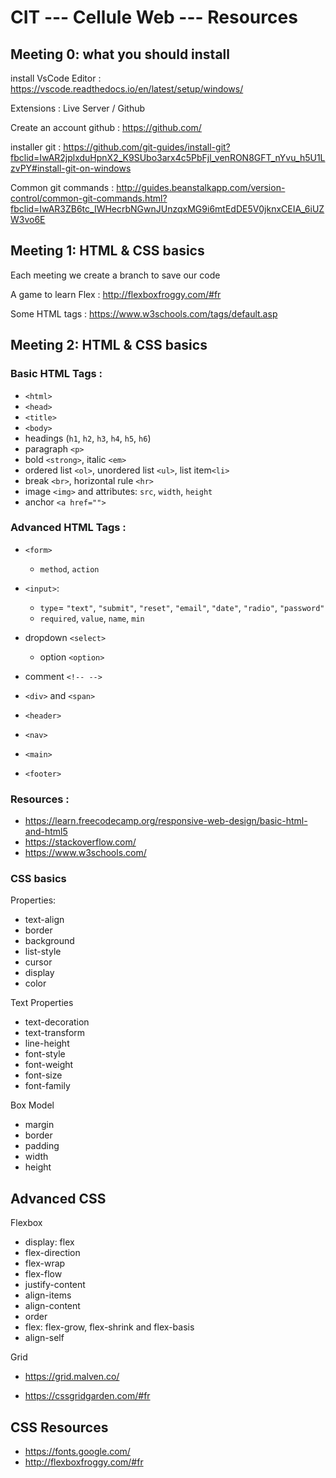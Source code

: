 # CIT --- Cellule Web --- Resources




## Meeting 0: what you should install


install VsCode Editor : 
https://vscode.readthedocs.io/en/latest/setup/windows/

Extensions : 
Live Server / Github 

Create an account github : 
https://github.com/

installer git : 
https://github.com/git-guides/install-git?fbclid=IwAR2jplxduHpnX2_K9SUbo3arx4c5PbFjl_venRON8GFT_nYvu_h5U1LzvPY#install-git-on-windows

Common git commands : http://guides.beanstalkapp.com/version-control/common-git-commands.html?fbclid=IwAR3ZB6tc_IWHecrbNGwnJUnzqxMG9i6mtEdDE5V0jknxCEIA_6iUZW3vo6E


## Meeting 1: HTML & CSS basics

Each meeting we create a branch to save our code

A game to learn Flex : http://flexboxfroggy.com/#fr

Some HTML tags : https://www.w3schools.com/tags/default.asp


## Meeting 2: HTML & CSS basics

### Basic HTML Tags : 

*	`<html>`
*	`<head>`
*	`<title>`
*	`<body>`
*	headings (`h1`, `h2`, `h3`, `h4`, `h5`, `h6`)
*	paragraph `<p>`
*	bold `<strong>`, italic `<em>`
*	ordered list `<ol>`, unordered list `<ul>`, list item`<li>`
*	break `<br>`, horizontal rule `<hr>`
*	image `<img>` and attributes: `src`, `width`, `height`
*	anchor `<a href="">`

### Advanced HTML Tags :


*	`<form>`
	*	`method`, `action`
*	`<input>`:
	*	`type`= `"text"`, `"submit"`, `"reset"`, `"email"`, `"date"`, `"radio"`, `"password"`
	*	`required`, `value`, `name`, `min`
*	dropdown `<select>`
	*	option `<option>`
*	comment `<!-- -->`
*	`<div>` and `<span>`

*	`<header>`
*	`<nav>`
*	`<main>`
*	`<footer>`

### Resources :


* https://learn.freecodecamp.org/responsive-web-design/basic-html-and-html5
* https://stackoverflow.com/
* https://www.w3schools.com/

### CSS basics

Properties:

* text-align
* border
* background
* list-style
* cursor
* display
* color

Text Properties

* text-decoration
* text-transform
* line-height
* font-style
* font-weight
* font-size
* font-family

Box Model

* margin
* border
* padding
* width
* height

## Advanced CSS

Flexbox

* display: flex
* flex-direction
* flex-wrap
* flex-flow
* justify-content
* align-items
* align-content
* order
* flex: flex-grow, flex-shrink and flex-basis
* align-self

Grid 


* https://grid.malven.co/

* https://cssgridgarden.com/#fr


## CSS Resources 

* https://fonts.google.com/
* http://flexboxfroggy.com/#fr














